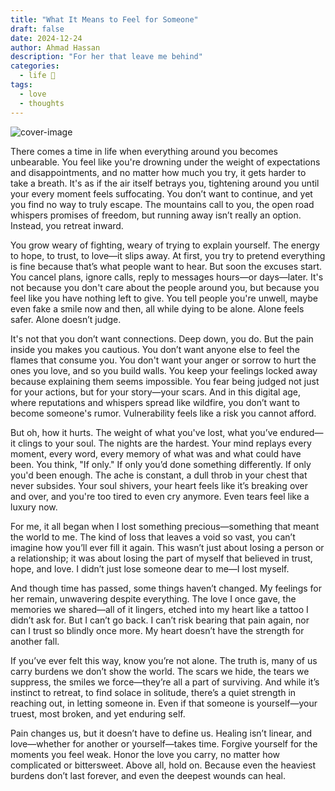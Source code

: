 ```yaml
---
title: "What It Means to Feel for Someone"
draft: false
date: 2024-12-24
author: Ahmad Hassan
description: "For her that leave me behind"
categories:
  - life 🌱
tags:
  - love
  - thoughts
---
```


![cover-image](/posts/assets/forher/forher.webp)

There comes a time in life when everything around you becomes unbearable. You feel like you're drowning under the weight of expectations and disappointments, and no matter how much you try, it gets harder to take a breath. It's as if the air itself betrays you, tightening around you until your every moment feels suffocating. You don’t want to continue, and yet you find no way to truly escape. The mountains call to you, the open road whispers promises of freedom, but running away isn’t really an option. Instead, you retreat inward.

You grow weary of fighting, weary of trying to explain yourself. The energy to hope, to trust, to love—it slips away. At first, you try to pretend everything is fine because that’s what people want to hear. But soon the excuses start. You cancel plans, ignore calls, reply to messages hours—or days—later. It's not because you don't care about the people around you, but because you feel like you have nothing left to give. You tell people you're unwell, maybe even fake a smile now and then, all while dying to be alone. Alone feels safer. Alone doesn’t judge.

It's not that you don’t want connections. Deep down, you do. But the pain inside you makes you cautious. You don’t want anyone else to feel the flames that consume you. You don't want your anger or sorrow to hurt the ones you love, and so you build walls. You keep your feelings locked away because explaining them seems impossible. You fear being judged not just for your actions, but for your story—your scars. And in this digital age, where reputations and whispers spread like wildfire, you don’t want to become someone's rumor. Vulnerability feels like a risk you cannot afford.

But oh, how it hurts. The weight of what you've lost, what you’ve endured—it clings to your soul. The nights are the hardest. Your mind replays every moment, every word, every memory of what was and what could have been. You think, "If only." If only you’d done something differently. If only you'd been enough. The ache is constant, a dull throb in your chest that never subsides. Your soul shivers, your heart feels like it’s breaking over and over, and you're too tired to even cry anymore. Even tears feel like a luxury now.

For me, it all began when I lost something precious—something that meant the world to me. The kind of loss that leaves a void so vast, you can’t imagine how you’ll ever fill it again. This wasn’t just about losing a person or a relationship; it was about losing the part of myself that believed in trust, hope, and love. I didn’t just lose someone dear to me—I lost myself.

And though time has passed, some things haven’t changed. My feelings for her remain, unwavering despite everything. The love I once gave, the memories we shared—all of it lingers, etched into my heart like a tattoo I didn’t ask for. But I can’t go back. I can’t risk bearing that pain again, nor can I trust so blindly once more. My heart doesn’t have the strength for another fall.

If you’ve ever felt this way, know you’re not alone. The truth is, many of us carry burdens we don’t show the world. The scars we hide, the tears we suppress, the smiles we force—they’re all a part of surviving. And while it’s instinct to retreat, to find solace in solitude, there’s a quiet strength in reaching out, in letting someone in. Even if that someone is yourself—your truest, most broken, and yet enduring self.

Pain changes us, but it doesn’t have to define us. Healing isn’t linear, and love—whether for another or yourself—takes time. Forgive yourself for the moments you feel weak. Honor the love you carry, no matter how complicated or bittersweet. Above all, hold on. Because even the heaviest burdens don’t last forever, and even the deepest wounds can heal.
